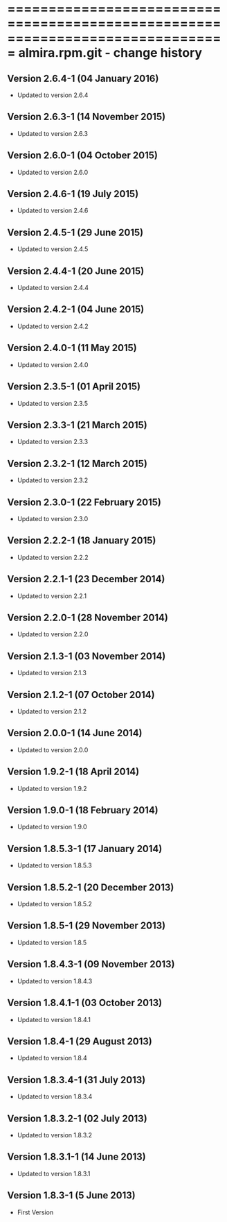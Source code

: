 ===============================================================================
almira.rpm.git - change history
===============================================================================

Version 2.6.4-1 (04 January 2016)
---------------------------------
* Updated to version 2.6.4


Version 2.6.3-1 (14 November 2015)
----------------------------------
* Updated to version 2.6.3


Version 2.6.0-1 (04 October 2015)
---------------------------------
* Updated to version 2.6.0


Version 2.4.6-1 (19 July 2015)
------------------------------
* Updated to version 2.4.6


Version 2.4.5-1 (29 June 2015)
------------------------------
* Updated to version 2.4.5


Version 2.4.4-1 (20 June 2015)
------------------------------
* Updated to version 2.4.4


Version 2.4.2-1 (04 June 2015)
------------------------------
* Updated to version 2.4.2


Version 2.4.0-1 (11 May 2015)
-----------------------------
* Updated to version 2.4.0


Version 2.3.5-1 (01 April 2015)
-------------------------------
* Updated to version 2.3.5


Version 2.3.3-1 (21 March 2015)
-------------------------------
* Updated to version 2.3.3


Version 2.3.2-1 (12 March 2015)
-------------------------------
* Updated to version 2.3.2


Version 2.3.0-1 (22 February 2015)
----------------------------------
* Updated to version 2.3.0


Version 2.2.2-1 (18 January 2015)
---------------------------------
* Updated to version 2.2.2


Version 2.2.1-1 (23 December 2014)
----------------------------------
* Updated to version 2.2.1


Version 2.2.0-1 (28 November 2014)
----------------------------------
* Updated to version 2.2.0


Version 2.1.3-1 (03 November 2014)
----------------------------------
* Updated to version 2.1.3


Version 2.1.2-1 (07 October 2014)
---------------------------------
* Updated to version 2.1.2


Version 2.0.0-1 (14 June 2014)
------------------------------
* Updated to version 2.0.0


Version 1.9.2-1 (18 April 2014)
-------------------------------
* Updated to version 1.9.2


Version 1.9.0-1 (18 February 2014)
----------------------------------
* Updated to version 1.9.0


Version 1.8.5.3-1 (17 January 2014)
-----------------------------------
* Updated to version 1.8.5.3


Version 1.8.5.2-1 (20 December 2013)
------------------------------------
* Updated to version 1.8.5.2


Version 1.8.5-1 (29 November 2013)
----------------------------------
* Updated to version 1.8.5


Version 1.8.4.3-1 (09 November 2013)
------------------------------------
* Updated to version 1.8.4.3


Version 1.8.4.1-1 (03 October 2013)
-----------------------------------
* Updated to version 1.8.4.1


Version 1.8.4-1 (29 August 2013)
--------------------------------
* Updated to version 1.8.4


Version 1.8.3.4-1 (31 July 2013)
--------------------------------
* Updated to version 1.8.3.4


Version 1.8.3.2-1 (02 July 2013)
--------------------------------
* Updated to version 1.8.3.2


Version 1.8.3.1-1 (14 June 2013)
--------------------------------
* Updated to version 1.8.3.1


Version 1.8.3-1 (5 June 2013)
-----------------------------
* First Version
